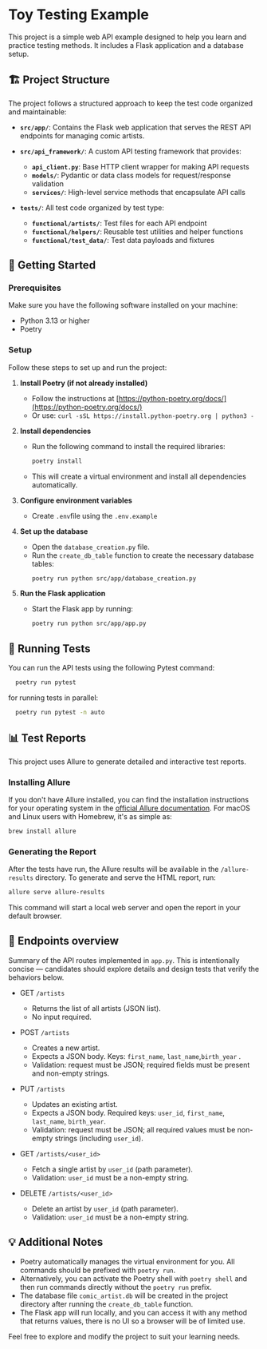 # Toy Testing Example

This project is a simple web API example designed to help you learn and practice testing methods. It includes a Flask
application and a database setup.


## 🏗️ Project Structure

The project follows a structured approach to keep the test code organized and maintainable:
- **`src/app/`**: Contains the Flask web application that serves the REST API endpoints for managing comic artists.

- **`src/api_framework/`**: A custom API testing framework that provides:
  - **`api_client.py`**: Base HTTP client wrapper for making API requests
  - **`models/`**: Pydantic or data class models for request/response validation
  - **`services/`**: High-level service methods that encapsulate API calls

- **`tests/`**: All test code organized by test type:
  - **`functional/artists/`**: Test files for each API endpoint
  - **`functional/helpers/`**: Reusable test utilities and helper functions
  - **`functional/test_data/`**: Test data payloads and fixtures

## 🚀 Getting Started
### Prerequisites

Make sure you have the following software installed on your machine:

*   Python 3.13 or higher
*   Poetry

### Setup

Follow these steps to set up and run the project:

1. **Install Poetry (if not already installed)**
    - Follow the instructions at [https://python-poetry.org/docs/](https://python-poetry.org/docs/)
    - Or use: `curl -sSL https://install.python-poetry.org | python3 -`

2. **Install dependencies**
    - Run the following command to install the required libraries:
      ```bash
      poetry install
      ```
    - This will create a virtual environment and install all dependencies automatically.

3. **Configure environment variables**
    - Create `.env`file using the `.env.example`

4. **Set up the database**
    - Open the `database_creation.py` file.
    - Run the `create_db_table` function to create the necessary database tables:
      ```bash
      poetry run python src/app/database_creation.py
      ```

5. **Run the Flask application**
    - Start the Flask app by running:
      ```bash
      poetry run python src/app/app.py
      ```
   
## 🧪 Running Tests

You can run the API tests using the following Pytest command:
```bash
  poetry run pytest
```
for running tests in parallel:
```bash
  poetry run pytest -n auto
```

## 📊 Test Reports

This project uses Allure to generate detailed and interactive test reports.

### Installing Allure

If you don't have Allure installed, you can find the installation instructions for your operating system in the [official Allure documentation](https://allurereport.org/docs/install/). For macOS and Linux users with Homebrew, it's as simple as:
```bash
brew install allure
```

### Generating the Report

After the tests have run, the Allure results will be available in the `/allure-results` directory. To generate and serve the HTML report, run:

```bash
allure serve allure-results
```

This command will start a local web server and open the report in your default browser.



## 🔌 Endpoints overview

Summary of the API routes implemented in `app.py`. This is intentionally concise — candidates should explore details and
design tests that verify the behaviors below.

- GET `/artists`
    - Returns the list of all artists (JSON list).
    - No input required.

- POST `/artists`
    - Creates a new artist.
    - Expects a JSON body. Keys: `first_name`, `last_name`,`birth_year` .
    - Validation: request must be JSON; required fields must be present and non-empty strings.

- PUT `/artists`
    - Updates an existing artist.
    - Expects a JSON body. Required keys: `user_id`, `first_name`, `last_name`, `birth_year`.
    - Validation: request must be JSON; all required values must be non-empty strings (including `user_id`).

- GET `/artists/<user_id>`
    - Fetch a single artist by `user_id` (path parameter).
    - Validation: `user_id` must be a non-empty string.

- DELETE `/artists/<user_id>`
    - Delete an artist by `user_id` (path parameter).
    - Validation: `user_id` must be a non-empty string.

## 💡 Additional Notes

- Poetry automatically manages the virtual environment for you. All commands should be prefixed with `poetry run`.
- Alternatively, you can activate the Poetry shell with `poetry shell` and then run commands directly without the
  `poetry run` prefix.
- The database file `comic_artist.db` will be created in the project directory after running the `create_db_table`
  function.
- The Flask app will run locally, and you can access it with any method that returns values, there is no UI so a browser
  will be of limited use.

Feel free to explore and modify the project to suit your learning needs.